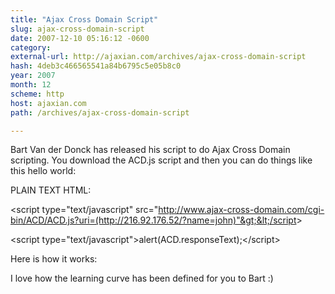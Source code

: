 ```yaml
---
title: "Ajax Cross Domain Script"
slug: ajax-cross-domain-script
date: 2007-12-10 05:16:12 -0600
category: 
external-url: http://ajaxian.com/archives/ajax-cross-domain-script
hash: 4deb3c466565541a84b6795c5e05b8c0
year: 2007
month: 12
scheme: http
host: ajaxian.com
path: /archives/ajax-cross-domain-script

---
```


Bart Van der Donck has released his script to do Ajax Cross Domain scripting. You download the ACD.js script and then you can do things like this hello world:

PLAIN TEXT
HTML:







&lt;script type="text/javascript" src="http://www.ajax-cross-domain.com/cgi-bin/ACD/ACD.js?uri=(http://216.92.176.52/?name=john)"&gt;&lt;/script&gt;


&lt;script type="text/javascript"&gt;alert(ACD.responseText);&lt;/script&gt;








Here is how it works:



I love how the learning curve has been defined for you to Bart :)
